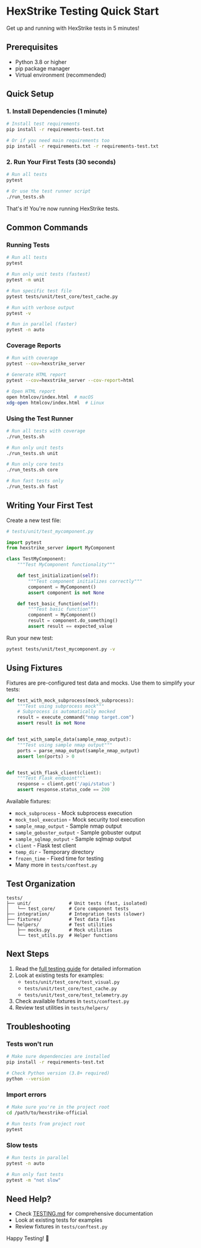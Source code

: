 # HexStrike Testing Quick Start

Get up and running with HexStrike tests in 5 minutes!

## Prerequisites

- Python 3.8 or higher
- pip package manager
- Virtual environment (recommended)

## Quick Setup

### 1. Install Dependencies (1 minute)

```bash
# Install test requirements
pip install -r requirements-test.txt

# Or if you need main requirements too
pip install -r requirements.txt -r requirements-test.txt
```

### 2. Run Your First Tests (30 seconds)

```bash
# Run all tests
pytest

# Or use the test runner script
./run_tests.sh
```

That's it! You're now running HexStrike tests.

## Common Commands

### Running Tests

```bash
# Run all tests
pytest

# Run only unit tests (fastest)
pytest -m unit

# Run specific test file
pytest tests/unit/test_core/test_cache.py

# Run with verbose output
pytest -v

# Run in parallel (faster)
pytest -n auto
```

### Coverage Reports

```bash
# Run with coverage
pytest --cov=hexstrike_server

# Generate HTML report
pytest --cov=hexstrike_server --cov-report=html

# Open HTML report
open htmlcov/index.html  # macOS
xdg-open htmlcov/index.html  # Linux
```

### Using the Test Runner

```bash
# Run all tests with coverage
./run_tests.sh

# Run only unit tests
./run_tests.sh unit

# Run only core tests
./run_tests.sh core

# Run fast tests only
./run_tests.sh fast
```

## Writing Your First Test

Create a new test file:

```python
# tests/unit/test_mycomponent.py

import pytest
from hexstrike_server import MyComponent

class TestMyComponent:
    """Test MyComponent functionality"""

    def test_initialization(self):
        """Test component initializes correctly"""
        component = MyComponent()
        assert component is not None

    def test_basic_function(self):
        """Test basic function"""
        component = MyComponent()
        result = component.do_something()
        assert result == expected_value
```

Run your new test:

```bash
pytest tests/unit/test_mycomponent.py -v
```

## Using Fixtures

Fixtures are pre-configured test data and mocks. Use them to simplify your tests:

```python
def test_with_mock_subprocess(mock_subprocess):
    """Test using subprocess mock"""
    # Subprocess is automatically mocked
    result = execute_command("nmap target.com")
    assert result is not None


def test_with_sample_data(sample_nmap_output):
    """Test using sample nmap output"""
    ports = parse_nmap_output(sample_nmap_output)
    assert len(ports) > 0


def test_with_flask_client(client):
    """Test Flask endpoint"""
    response = client.get('/api/status')
    assert response.status_code == 200
```

Available fixtures:
- `mock_subprocess` - Mock subprocess execution
- `mock_tool_execution` - Mock security tool execution
- `sample_nmap_output` - Sample nmap output
- `sample_gobuster_output` - Sample gobuster output
- `sample_sqlmap_output` - Sample sqlmap output
- `client` - Flask test client
- `temp_dir` - Temporary directory
- `frozen_time` - Fixed time for testing
- Many more in `tests/conftest.py`

## Test Organization

```
tests/
├── unit/              # Unit tests (fast, isolated)
│   └── test_core/     # Core component tests
├── integration/       # Integration tests (slower)
├── fixtures/          # Test data files
└── helpers/           # Test utilities
    ├── mocks.py       # Mock utilities
    └── test_utils.py  # Helper functions
```

## Next Steps

1. Read the [full testing guide](TESTING.md) for detailed information
2. Look at existing tests for examples:
   - `tests/unit/test_core/test_visual.py`
   - `tests/unit/test_core/test_cache.py`
   - `tests/unit/test_core/test_telemetry.py`
3. Check available fixtures in `tests/conftest.py`
4. Review test utilities in `tests/helpers/`

## Troubleshooting

### Tests won't run

```bash
# Make sure dependencies are installed
pip install -r requirements-test.txt

# Check Python version (3.8+ required)
python --version
```

### Import errors

```bash
# Make sure you're in the project root
cd /path/to/hexstrike-official

# Run tests from project root
pytest
```

### Slow tests

```bash
# Run tests in parallel
pytest -n auto

# Run only fast tests
pytest -m "not slow"
```

## Need Help?

- Check [TESTING.md](TESTING.md) for comprehensive documentation
- Look at existing tests for examples
- Review fixtures in `tests/conftest.py`

Happy Testing! 🚀
